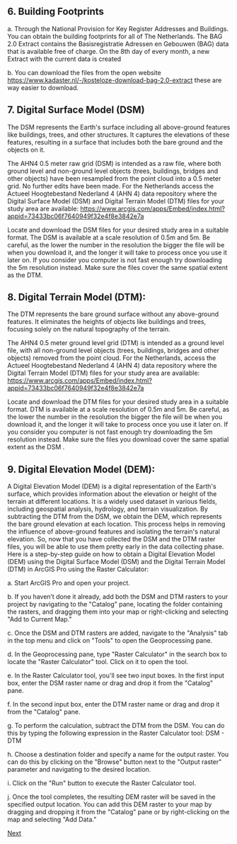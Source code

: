 ## 6. Building Footprints

a.	Through the National Provision for Key Register Addresses and Buildings. You can obtain the building footprints for all of The Netherlands. The BAG 2.0 Extract contains the Basisregistratie Adressen en Gebouwen (BAG) data that is available free of charge. On the 8th day of every month, a new Extract with the current data is created

b.	You can download the files from the open website https://www.kadaster.nl/-/kosteloze-download-bag-2.0-extract  these are way easier to download. 

## 7. Digital Surface Model (DSM)

The DSM represents the Earth's surface including all above-ground features like buildings, trees, and other structures. It captures the elevations of these features, resulting in a surface that includes both the bare ground and the objects on it.

The AHN4 0.5 meter raw grid (DSM) is intended as a raw file, where both ground level and non-ground level objects (trees, buildings, bridges and other objects) have been resampled from the point cloud into a 0.5 meter grid. No further edits have been made. For the Netherlands access the  Actueel Hoogtebestand Nederland 4  (AHN 4) data repository where the Digital Surface Model (DSM) and Digital Terrain Model (DTM)  files for your study area are available: 
https://www.arcgis.com/apps/Embed/index.html?appid=73433bc06f7640949f32e4f8e3842e7a 

Locate and download the DSM files for your desired study area in a suitable format. The DSM is available at a scale resolution of 0.5m and 5m. Be careful, as the lower the number in the resolution the bigger the file will be when you download it, and the longer it will take to process once you use it later on. If you consider you computer is not fast enough try downloading the 5m resolution instead.  Make sure the files cover the same spatial extent as the DTM.

## 8. Digital Terrain Model (DTM):

The DTM represents the bare ground surface without any above-ground features. It eliminates the heights of objects like buildings and trees, focusing solely on the natural topography of the terrain.

The AHN4 0.5 meter ground level grid (DTM) is intended as a ground level file, with all non-ground level objects (trees, buildings, bridges and other objects) removed from the point cloud. For the Netherlands, access the  Actueel Hoogtebestand Nederland 4  (AHN 4) data repository where the Digital Terrain Model (DTM)  files for your study area are available: 
https://www.arcgis.com/apps/Embed/index.html?appid=73433bc06f7640949f32e4f8e3842e7a 

Locate and download the DTM files for your desired study area in a suitable format. DTM is available at a scale resolution of 0.5m and 5m. Be careful, as the lower the number in the resolution the bigger the file will be when you download it, and the longer it will take to process once you use it later on. If you consider you computer is not fast enough try downloading the 5m resolution instead. Make sure the files you download cover the same spatial extent as the DSM .

## 9. Digital Elevation Model (DEM):

A Digital Elevation Model (DEM) is a digital representation of the Earth's surface, which provides information about the elevation or height of the terrain at different locations. It is a widely used dataset in various fields, including geospatial analysis, hydrology, and terrain visualization. By subtracting the DTM from the DSM, we obtain the DEM, which represents the bare ground elevation at each location. This process helps in removing the influence of above-ground features and isolating the terrain's natural elevation. 
So, now that you have collected the DSM and the DTM raster files, you will be able to use them pretty early in the data collecting phase. Here is a step-by-step guide on how to obtain a Digital Elevation Model (DEM) using the Digital Surface Model (DSM) and the Digital Terrain Model (DTM) in ArcGIS Pro using the Raster Calculator:

a.	Start ArcGIS Pro and open your project.

b.	If you haven’t done it already, add both the DSM and DTM rasters to your project by navigating to the "Catalog" pane, locating the folder containing the rasters, and dragging them into your map or right-clicking and selecting "Add to Current Map."

c.	Once the DSM and DTM rasters are added, navigate to the "Analysis" tab in the top menu and click on "Tools" to open the Geoprocessing pane.

d.	In the Geoprocessing pane, type "Raster Calculator" in the search box to locate the "Raster Calculator" tool. Click on it to open the tool.

e.	In the Raster Calculator tool, you'll see two input boxes. In the first input box, enter the DSM raster name or drag and drop it from the "Catalog" pane. 

f.	In the second input box, enter the DTM raster name or drag and drop it from the "Catalog" pane.

g.	To perform the calculation, subtract the DTM from the DSM. You can do this by typing the following expression in the Raster Calculator tool:  DSM - DTM

h.	Choose a destination folder and specify a name for the output raster. You can do this by clicking on the "Browse" button next to the "Output raster" parameter and navigating to the desired location.

i.	Click on the "Run" button to execute the Raster Calculator tool.

j.	Once the tool completes, the resulting DEM raster will be saved in the specified output location. You can add this DEM raster to your map by dragging and dropping it from the "Catalog" pane or by right-clicking on the map and selecting "Add Data."

[Next](SolarAngle.md)